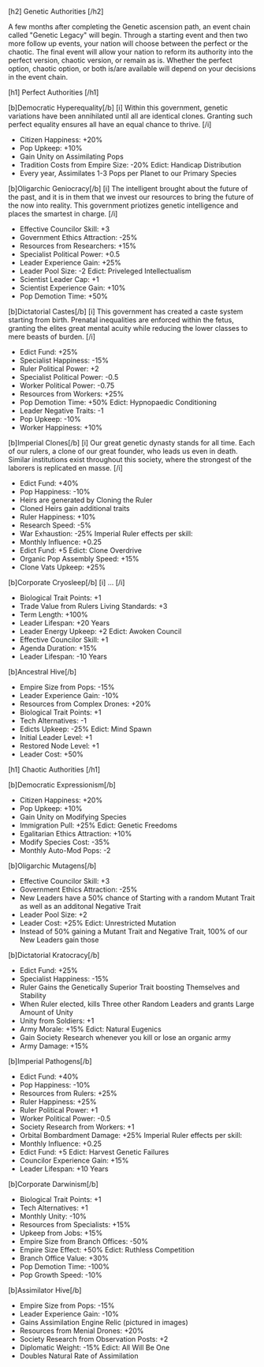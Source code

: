 [h2] Genetic Authorities [/h2]

A few months after completing the Genetic ascension path, an event chain called "Genetic Legacy" will begin. Through a starting event and then two more follow up events, your nation will choose between the perfect or the chaotic. The final event will allow your nation to reform its authority into the perfect version, chaotic version, or remain as is. Whether the perfect option, chaotic option, or both is/are available will depend on your decisions in the event chain. 

[h1] Perfect Authorities [/h1]

[b]Democratic Hyperequality[/b] [i] Within this government, genetic variations have been annihilated until all are identical clones. Granting such perfect equality ensures all have an equal chance to thrive. [/i]
- Citizen Happiness: +20%
- Pop Upkeep: +10%
- Gain Unity on Assimilating Pops
- Tradition Costs from Empire Size: -20%
Edict: Handicap Distribution
- Every year, Assimilates 1-3 Pops per Planet to our Primary Species

[b]Oligarchic Geniocracy[/b] [i] The intelligent brought about the future of the past, and it is in them that we invest our resources to bring the future of the now into reality. This government priotizes genetic intelligence and places the smartest in charge. [/i]
- Effective Councilor Skill: +3
- Government Ethics Attraction: -25%
- Resources from Researchers: +15%
- Specialist Political Power: +0.5
- Leader Experience Gain: +25%
- Leader Pool Size: -2
Edict: Priveleged Intellectualism
- Scientist Leader Cap: +1
- Scientist Experience Gain: +10%
- Pop Demotion Time: +50%

[b]Dictatorial Castes[/b] [i] This government has created a caste system starting from birth. Prenatal inequalities are enforced within the fetus, granting the elites great mental acuity while reducing the lower classes to mere beasts of burden. [/i]
- Edict Fund: +25%
- Specialist Happiness: -15%
- Ruler Political Power: +2
- Specialist Political Power: -0.5
- Worker Political Power: -0.75
- Resources from Workers: +25%
- Pop Demotion Time: +50%
Edict: Hypnopaedic Conditioning
- Leader Negative Traits: -1
- Pop Upkeep: -10%
- Worker Happiness: +10%

[b]Imperial Clones[/b] [i] Our great genetic dynasty stands for all time. Each of our rulers, a clone of our great founder, who leads us even in death. Similar institutions exist throughout this society, where the strongest of the laborers is replicated en masse. [/i]
- Edict Fund: +40%
- Pop Happiness: -10%
- Heirs are generated by Cloning the Ruler
- Cloned Heirs gain additional traits
- Ruler Happiness: +10%
- Research Speed: -5%
- War Exhaustion: -25%
Imperial Ruler effects per skill:
- Monthly Influence: +0.25
- Edict Fund: +5
Edict: Clone Overdrive
- Organic Pop Assembly Speed: +15%
- Clone Vats Upkeep: +25%

[b]Corporate Cryosleep[/b] [i] ... [/i]
- Biological Trait Points: +1
- Trade Value from Rulers Living Standards: +3
- Term Length: +100%
- Leader Lifespan: +20 Years
- Leader Energy Upkeep: +2
Edict: Awoken Council
- Effective Councilor Skill: +1
- Agenda Duration: +15%
- Leader Lifespan: -10 Years

[b]Ancestral Hive[/b]
- Empire Size from Pops: -15%
- Leader Experience Gain: -10%
- Resources from Complex Drones: +20%
- Biological Trait Points: +1
- Tech Alternatives: -1
- Edicts Upkeep: -25%
Edict: Mind Spawn
- Initial Leader Level: +1
- Restored Node Level: +1
- Leader Cost: +50%

[h1] Chaotic Authorities [/h1]

[b]Democratic Expressionism[/b]
- Citizen Happiness: +20%
- Pop Upkeep: +10%
- Gain Unity on Modifying Species
- Immigration Pull: +25%
Edict: Genetic Freedoms
- Egalitarian Ethics Attraction: +10%
- Modify Species Cost: -35%
- Monthly Auto-Mod Pops: -2

[b]Oligarchic Mutagens[/b]
- Effective Councilor Skill: +3
- Government Ethics Attraction: -25%
- New Leaders have a 50% chance of Starting with a random Mutant Trait as well as an additonal Negative Trait
- Leader Pool Size: +2
- Leader Cost: +25%
Edict: Unrestricted Mutation
- Instead of 50% gaining a Mutant Trait and Negative Trait, 100% of our New Leaders gain those

[b]Dictatorial Kratocracy[/b]
- Edict Fund: +25%
- Specialist Happiness: -15%
- Ruler Gains the Genetically Superior Trait boosting Themselves and Stability
- When Ruler elected, kills Three other Random Leaders and grants Large Amount of Unity
- Unity from Soldiers: +1
- Army Morale: +15%
Edict: Natural Eugenics
- Gain Society Research whenever you kill or lose an organic army
- Army Damage: +15%

[b]Imperial Pathogens[/b]
- Edict Fund: +40%
- Pop Happiness: -10%
- Resources from Rulers: +25%
- Ruler Happiness: +25%
- Ruler Political Power: +1
- Worker Political Power: -0.5
- Society Research from Workers: +1
- Orbital Bombardment Damage: +25%
Imperial Ruler effects per skill:
- Monthly Influence: +0.25
- Edict Fund: +5
Edict: Harvest Genetic Failures
- Councilor Experience Gain: +15%
- Leader Lifespan: +10 Years

[b]Corporate Darwinism[/b]
- Biological Trait Points: +1
- Tech Alternatives: +1
- Monthly Unity: -10%
- Resources from Specialists: +15%
- Upkeep from Jobs: +15%
- Empire Size from Branch Offices: -50%
- Empire Size Effect: +50%
Edict: Ruthless Competition
- Branch Office Value: +30%
- Pop Demotion Time: -100%
- Pop Growth Speed: -10%

[b]Assimilator Hive[/b]
- Empire Size from Pops: -15%
- Leader Experience Gain: -10%
- Gains Assimilation Engine Relic (pictured in images)
- Resources from Menial Drones: +20%
- Society Research from Observation Posts: +2
- Diplomatic Weight: -15%
Edict: All Will Be One
- Doubles Natural Rate of Assimilation